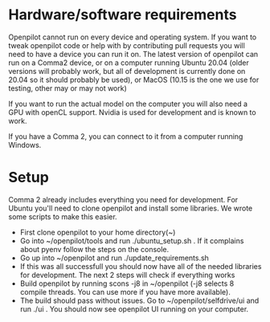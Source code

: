 # Hardware/software requirements
Openpilot cannot run on every device and operating system. If you want to tweak openpilot code or help with by contributing pull requests you will need to have a device you can run it on. The latest version of openpilot can run on a Comma2 device, or on a computer running Ubuntu 20.04 (older versions will probably work, but all of development is currently done on 20.04 so it should probably be used), or MacOS (10.15 is the one we use for testing, other may or may not work) 

If you want to run the actual model on the computer you will also need a GPU with openCL support. Nvidia is used for development and is known to work. 

If you have a Comma 2, you can connect to it from a computer running Windows. 

# Setup
Comma 2 already includes everything you need for development. For Ubuntu you'll need to clone openpilot and install some libraries. We wrote some scripts to make this easier. 
* First clone openpilot to your home directory(~)
* Go into ~/openpilot/tools and run ./ubuntu_setup.sh . If it complains about pyenv follow the steps on the console.
* Go up into ~/openpilot and run ./update_requirements.sh
* If this was all successfull you should now have all of the needed libraries for development. The next 2 steps will check if everything works
* Build openpilot by running scons -j8 in ~/openpilot (-j8 selects 8 compile threads. You can use more if you have more available). 
* The build should pass without issues. Go to ~/openpilot/selfdrive/ui and run ./ui . You should now see openpilot UI running on your computer.